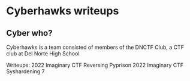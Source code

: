 # Cyberhawks writeups
## Cyber who?
Cyberhawks is a team consisted of members of the DNCTF Club, a CTF club at Del Norte High School

Writeups:
2022 Imaginary CTF Reversing Pyprison
2022 Imaginary CTF Syshardening 7
